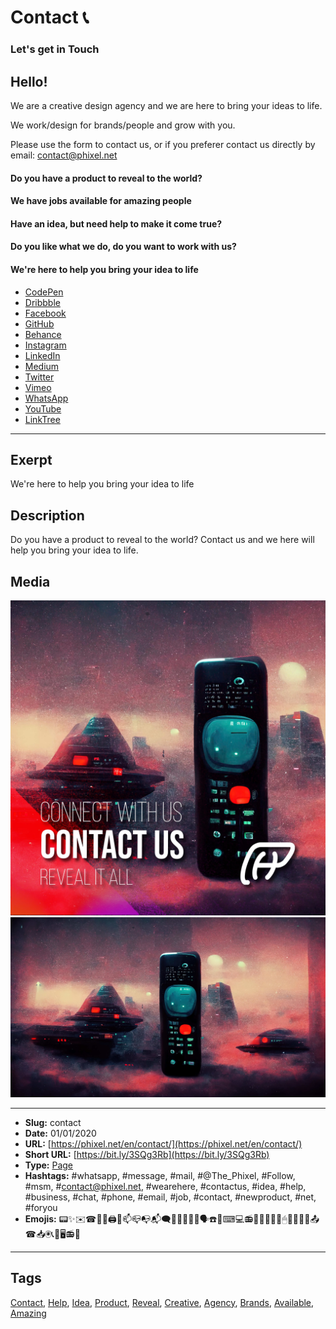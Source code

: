# Contact 📞
### Let's get in Touch
## Hello!
We are a creative design agency and we are here to bring your ideas to life.

We work/design for brands/people and grow with you.

Please use the form to contact us, or if you preferer contact us directly by email:
contact@phixel.net

#### Do you have a product to reveal to the world?
#### We have jobs available for amazing people​
#### Have an idea, but need help to make it come true?
#### Do you like what we do, do you want to work with us?
#### We're here to help you bring your idea to life

* [CodePen](https://phixel.net/CodePen "Phixel on CodePen")
* [Dribbble](https://phixel.net/Dribbble "Phixel on Dribbble")
* [Facebook](https://phixel.net/Facebook "Phixel on Facebook")
* [GitHub](https://phixel.net/GitHub "Phixel on GitHub")
* [Behance](https://phixel.net/behance "Phixel on Behance")
* [Instagram](https://phixel.net/Instagram "Phixel on Instagram")
* [LinkedIn](https://phixel.net/LinkedIn "Phixel on LinkedIn")
* [Medium](https://phixel.net/Medium "Phixel on Medium")
* [Twitter](https://phixel.net/Twitter "Phixel on Twitter")
* [Vimeo](https://phixel.net/Vimeo "Phixel on Vimeo")
* [WhatsApp](https://phixel.net/WhatsApp "Phixel on WhatsApp")
* [YouTube](https://phixel.net/YouTube "Phixel on YouTube")
* [LinkTree](https://phixel.net/Linktr "Phixel on LinkTree")
------------
## Exerpt
We're here to help you bring your idea to life
## Description
Do you have a product to reveal to the world? Contact us and we here will help you bring your idea to life.
## Media
<img src="media/ac696bd2/cover-contact.jpg" loading="lazy"><br>
<img src="media/0f28de38/contact-background.png" loading="lazy"><br>

------------
- **Slug:** contact
- **Date:** 01/01/2020
- **URL:** [https://phixel.net/en/contact/](https://phixel.net/en/contact/)
- **Short URL:** [https://bit.ly/3SQg3Rb](https://bit.ly/3SQg3Rb)
- **Type:** [Page](#page)
- **Hashtags:** #whatsapp, #message, #mail, #@The_Phixel, #Follow, #msm, #contact@phixel.net, #wearehere, #contactus, #idea, #help, #business, #chat, #phone, #email, #job, #contact, #newproduct, #net, #foryou
- **Emojis:** 📟✨✉️☎🤳🏼🖨🤝📫📪📭📬🗨👋🙋‍♂️📱💬🗣️☎️💞⌨💻📻📧🌟🙋🏻‍♀️🖱📨👆🏽📢📤☎📥🖲📞🙋🖥📻📠

------------
## Tags
[Contact](#contact), [Help](#help), [Idea](#idea), [Product](#product), [Reveal](#reveal), [Creative](#creative), [Agency](#agency), [Brands](#brands), [Available](#available), [Amazing](#amazing)
